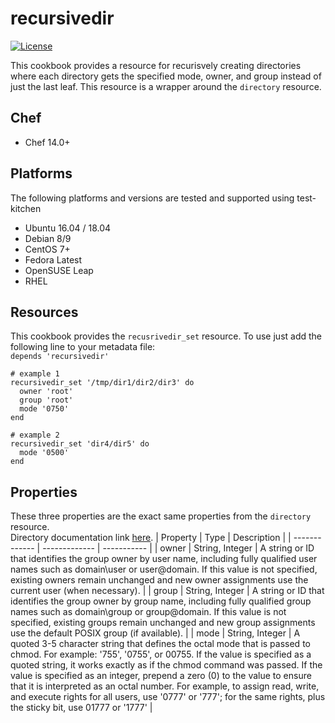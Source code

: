 # recursivedir
[![License](https://img.shields.io/badge/License-Apache%202.0-green.svg)](https://opensource.org/licenses/Apache-2.0)


This cookbook provides a resource for recurisvely creating directories where each directory gets the specified mode, owner, and group instead of just the last leaf. This resource is a wrapper around the `directory` resource.

## Chef
* Chef 14.0+

## Platforms
The following platforms and versions are tested and supported using test-kitchen

* Ubuntu 16.04 / 18.04
* Debian 8/9
* CentOS 7+
* Fedora Latest
* OpenSUSE Leap
* RHEL

## Resources
This cookbook provides the `recusrivedir_set` resource. To use just add the <br> 
following line to your metadata file: <br>
`depends 'recursivedir'`<br>
```
# example 1
recursivedir_set '/tmp/dir1/dir2/dir3' do
  owner 'root'
  group 'root'
  mode '0750'
end

# example 2
recursivedir_set 'dir4/dir5' do
  mode '0500'
end
```
## Properties
These three properties are the exact same properties from the `directory` resource. <br>
Directory documentation link [here](https://docs.chef.io/resources/directory/).
| Property  | Type | Description |
| ------------- | ------------- | ----------- |
| owner  | String, Integer  | A string or ID that identifies the group owner by user name, including fully qualified user names such as domain\user or user@domain. If this value is not specified, existing owners remain unchanged and new owner assignments use the current user (when necessary). |
| group  | String, Integer  | A string or ID that identifies the group owner by group name, including fully qualified group names such as domain\group or group@domain. If this value is not specified, existing groups remain unchanged and new group assignments use the default POSIX group (if available). |
| mode  | String, Integer  | A quoted 3-5 character string that defines the octal mode that is passed to chmod. For example: '755', '0755', or 00755. If the value is specified as a quoted string, it works exactly as if the chmod command was passed. If the value is specified as an integer, prepend a zero (0) to the value to ensure that it is interpreted as an octal number. For example, to assign read, write, and execute rights for all users, use '0777' or '777'; for the same rights, plus the sticky bit, use 01777 or '1777' |